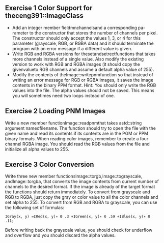 
## Exercise 1 Color Support for theceng391::ImageClass

- Add an integer member fieldmnchannelsand a corresponding pa-
    rameter to the constructor that stores the number of channels per
    pixel. The constructor should only accept the values 1, 3, or 4 for this
    parameter (grayscale, RGB, or RGBA data) and it should terminate
    the program with an error message if a different value is given.
- Write RGB and RGBA versions for thesetandsetrectfunctions
    that takes more channels instead of a single value. Also modify the
    existing version to work with RGB and RGBA images (it should copy
    the givenvalueto RGB channels and assume a default alpha value of
    255).
- Modify the contents of theImage::writepnmfunction so that instead
    of writing an error message for RGB or RGBA images, it saves the
    image contents in the binary PPM format. Hint: You should only
    write the RGB values into the file. The alpha values should not be
    saved. This means you will sometimes need two loops instead of one.

## Exercise 2 Loading PNM Images

Write a new member functionImage::readpnmthat takes astd::string
argument namedfilename. The function should try to open the file with
the given name and read its contents if its contents are in the PGM or
PPM binary formats. When reading color images, remember to create a
four channel RGBA image. You should read the RGB values from the file
and initialize all alpha values to 255.

## Exercise 3 Color Conversion

Write three new member functionsImage::torgb,Image::tograyscale,
andImage::torgba, that converts the image contents from current number
of channels to the desired format. If the image is already of the target format
the functions should return immediately.
To convert from grayscale and RGB to RGBA, just copy the gray or
color value to all the color channels and set alpha to 255. To convert from
RGB and RGBA to grayscale, you can use the following set of formulas:

```
IGray(x, y) =IRed(x, y)∗ 0 .3 +IGreen(x, y)∗ 0 .59 +IBlue(x, y)∗ 0 .11;
```
Before writing back the grayscale value, you should check for underflow and
overflow and you should discard the alpha values.
